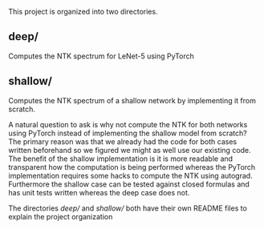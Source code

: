This project is organized into two directories.

## deep/

Computes the NTK spectrum for LeNet-5 using PyTorch


## shallow/

Computes the NTK spectrum of a shallow network
by implementing it from scratch.


A natural question to ask is why not compute the NTK for both networks
using PyTorch instead of implementing the shallow model from scratch?
The primary reason was that we already had the code for both cases written
beforehand so we figured we might as well use our existing code.
The benefit of the shallow implementation is it is more readable and
transparent how the computation is being performed whereas the
PyTorch implementation requires some hacks to compute the NTK using autograd.
Furthermore the shallow case can be tested against closed formulas and has
unit tests written whereas the deep case does not.

The directories *deep/* and *shallow/* both have their own README files to explain
the project organization
